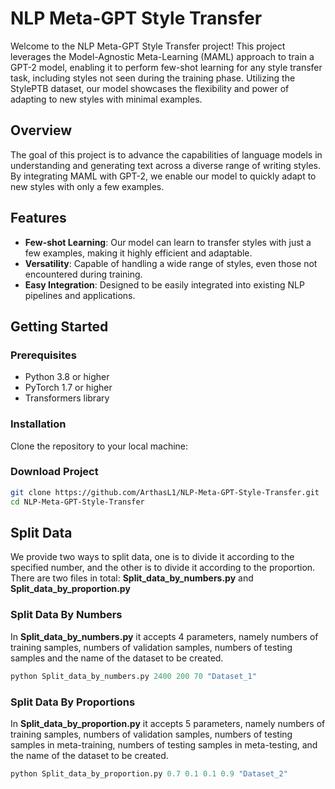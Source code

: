 # NLP Meta-GPT Style Transfer

Welcome to the NLP Meta-GPT Style Transfer project! This project leverages the Model-Agnostic Meta-Learning (MAML) approach to train a GPT-2 model, enabling it to perform few-shot learning for any style transfer task, including styles not seen during the training phase. Utilizing the StylePTB dataset, our model showcases the flexibility and power of adapting to new styles with minimal examples.

## Overview

The goal of this project is to advance the capabilities of language models in understanding and generating text across a diverse range of writing styles. By integrating MAML with GPT-2, we enable our model to quickly adapt to new styles with only a few examples.

## Features

- **Few-shot Learning**: Our model can learn to transfer styles with just a few examples, making it highly efficient and adaptable.
- **Versatility**: Capable of handling a wide range of styles, even those not encountered during training.
- **Easy Integration**: Designed to be easily integrated into existing NLP pipelines and applications.

## Getting Started

### Prerequisites

- Python 3.8 or higher
- PyTorch 1.7 or higher
- Transformers library

### Installation

Clone the repository to your local machine:

### Download Project

```bash
git clone https://github.com/ArthasL1/NLP-Meta-GPT-Style-Transfer.git
cd NLP-Meta-GPT-Style-Transfer
```

## Split Data
We provide two ways to split data, one is to divide it according to the specified number, and the other is to divide it according to the proportion. There are two files in total: **Split_data_by_numbers.py** and **Split_data_by_proportion.py**
### Split Data By Numbers
In **Split_data_by_numbers.py** it accepts 4 parameters, namely numbers of training samples, numbers of validation samples, numbers of testing samples and the name of the dataset to be created.

```python
python Split_data_by_numbers.py 2400 200 70 "Dataset_1"
```

### Split Data By Proportions
In **Split_data_by_proportion.py** it accepts 5 parameters, namely numbers of training samples, numbers of validation samples, numbers of testing samples in meta-training, numbers of testing samples in meta-testing, and the name of the dataset to be created.

```python
python Split_data_by_proportion.py 0.7 0.1 0.1 0.9 "Dataset_2"
```
